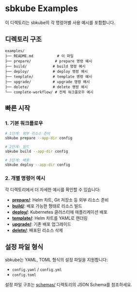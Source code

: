 # sbkube Examples

이 디렉토리는 sbkube의 각 명령어별 사용 예시를 포함합니다.

## 디렉토리 구조

```
examples/
├── README.md           # 이 파일
├── prepare/           # prepare 명령 예시
├── build/            # build 명령 예시  
├── deploy/           # deploy 명령 예시
├── template/         # template 명령 예시
├── upgrade/          # upgrade 명령 예시
├── delete/           # delete 명령 예시
└── complete-workflow/ # 전체 워크플로우 예시
```

## 빠른 시작

### 1. 기본 워크플로우

```bash
# 1단계: 외부 리소스 준비
sbkube prepare --app-dir config

# 2단계: 빌드
sbkube build --app-dir config  

# 3단계: 배포
sbkube deploy --app-dir config
```

### 2. 개별 명령어 예시

각 디렉토리에서 더 자세한 예시를 확인할 수 있습니다:

- **[prepare/](./prepare/)**: Helm 차트, Git 저장소 등 외부 리소스 준비
- **[build/](./build/)**: 배포 가능한 형태로 리소스 빌드
- **[deploy/](./deploy/)**: Kubernetes 클러스터에 애플리케이션 배포
- **[template/](./template/)**: Helm 차트를 YAML로 렌더링
- **[upgrade/](./upgrade/)**: 기존 배포 업그레이드
- **[delete/](./delete/)**: 배포된 리소스 삭제

## 설정 파일 형식

sbkube는 YAML, TOML 형식의 설정 파일을 지원합니다:

- `config.yaml` / `config.yml`
- `config.toml`

설정 파일 구조는 [schemas/](../schemas/) 디렉토리의 JSON Schema를 참조하세요. 